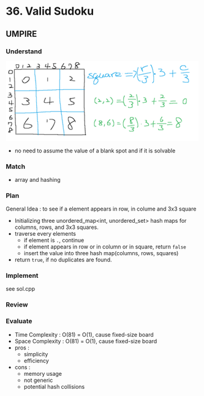 # 36. Valid Sudoku
## UMPIRE
### Understand
![alt text](image.png)
- no need to assume the value of a blank spot and if it is solvable

### Match
- array and hashing

### Plan
General Idea : to see if a element appears in row, in colume and 3x3 square

- Initializing three unordered_map<int, unordered_set<char>> hash maps for columns, rows, and 3x3 squares.
- traverse every elements
   - if element is `.`, continue
   - if element appears in row or in column or in square, return `false`
   - insert the value into three hash map(columns, rows, squares)
- return `true`, if no duplicates are found.

### Implement
see sol.cpp

### Review

### Evaluate
- Time Complexity : O(81) = O(1), cause fixed-size board
- Space Complexity : O(81) = O(1), cause fixed-size board
- pros : 
   - simplicity
   - efficiency
- cons : 
   - memory usage
   - not generic
   - potential hash collisions